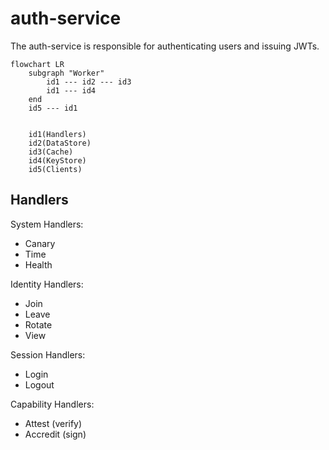 # auth-service

The auth-service is responsible for authenticating users and issuing JWTs. 

```mermaid
flowchart LR
    subgraph "Worker"
        id1 --- id2 --- id3
        id1 --- id4
    end
    id5 --- id1


    id1(Handlers)
    id2(DataStore)
    id3(Cache)
    id4(KeyStore)
    id5(Clients)
```


## Handlers

System Handlers:
- Canary
- Time
- Health

Identity Handlers:
- Join
- Leave
- Rotate
- View

Session Handlers:
- Login
- Logout

Capability Handlers:
- Attest (verify)
- Accredit (sign)
